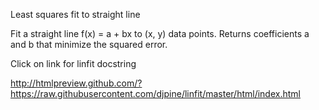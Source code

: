 Least squares fit to straight line

Fit a straight line f(x) = a + bx to (x, y) data points. Returns
coefficients a and b that minimize the squared error.

Click on link for linfit docstring

http://htmlpreview.github.com/?https://raw.githubusercontent.com/djpine/linfit/master/html/index.html
